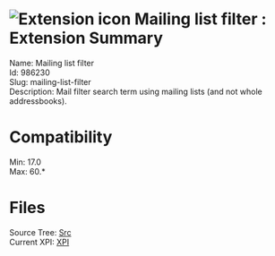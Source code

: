 # ![Extension icon](https://addons.thunderbird.net/user-media/addon_icons/986/986230-64.png?modified=d1f3b01b) Mailing list filter : Extension Summary

Name: Mailing list filter  
Id: 986230  
Slug: mailing-list-filter  
Description: Mail filter search term using mailing lists (and not whole addressbooks).
  

# Compatibility
Min: 17.0  
Max: 60.*  

# Files

Source Tree: [Src](C:/Dev/Thunderbird/ThunderKdB/xall/x60/986230-mailing-list-filter/src)  
Current XPI: [XPI](C:/Dev/Thunderbird/ThunderKdB/xall/x60/986230-mailing-list-filter/xpi)  



